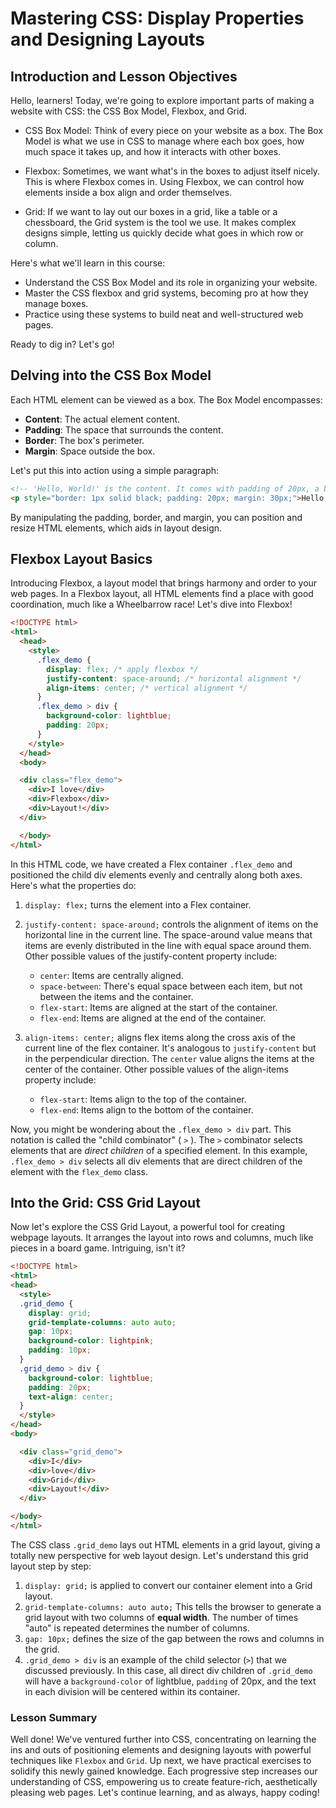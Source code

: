 # Mastering CSS: Display Properties and Designing Layouts

## Introduction and Lesson Objectives

Hello, learners! Today, we're going to explore important parts of making a website with CSS: the CSS Box Model, Flexbox, and Grid.

- CSS Box Model: Think of every piece on your website as a box. The Box Model is what we use in CSS to manage where each box goes, how much space it takes up, and how it interacts with other boxes.

- Flexbox: Sometimes, we want what's in the boxes to adjust itself nicely. This is where Flexbox comes in. Using Flexbox, we can control how elements inside a box align and order themselves.

- Grid: If we want to lay out our boxes in a grid, like a table or a chessboard, the Grid system is the tool we use. It makes complex designs simple, letting us quickly decide what goes in which row or column.

Here's what we'll learn in this course:

- Understand the CSS Box Model and its role in organizing your website.
- Master the CSS flexbox and grid systems, becoming pro at how they manage boxes.
- Practice using these systems to build neat and well-structured web pages.

Ready to dig in? Let's go!

## Delving into the CSS Box Model

Each HTML element can be viewed as a box. The Box Model encompasses:

- **Content**: The actual element content.
- **Padding**: The space that surrounds the content.
- **Border**: The box's perimeter.
- **Margin**: Space outside the box.

Let's put this into action using a simple paragraph:

```html
<!-- 'Hello, World!' is the content. It comes with padding of 20px, a black border of 1px, and a margin of 30px. -->
<p style="border: 1px solid black; padding: 20px; margin: 30px;">Hello, World!</p>
```

By manipulating the padding, border, and margin, you can position and resize HTML elements, which aids in layout design.

## Flexbox Layout Basics

Introducing Flexbox, a layout model that brings harmony and order to your web pages. In a Flexbox layout, all HTML elements find a place with good coordination, much like a Wheelbarrow race! Let's dive into Flexbox!

```html
<!DOCTYPE html>
<html>
  <head>
    <style>
      .flex_demo {
        display: flex; /* apply flexbox */
        justify-content: space-around; /* horizontal alignment */
        align-items: center; /* vertical alignment */
      }
      .flex_demo > div {
        background-color: lightblue;
        padding: 20px;
      }
    </style>
  </head>
  <body>

  <div class="flex_demo">
    <div>I love</div>
    <div>Flexbox</div>
    <div>Layout!</div>
  </div>

  </body>
</html>
```

In this HTML code, we have created a Flex container `.flex_demo` and positioned the child div elements evenly and centrally along both axes. Here's what the properties do:

1. `display: flex;` turns the element into a Flex container.

2. `justify-content: space-around;` controls the alignment of items on the horizontal line in the current line. The space-around value means that items are evenly distributed in the line with equal space around them. Other possible values of the justify-content property include:
   - `center`: Items are centrally aligned.
   - `space-between`: There's equal space between each item, but not between the items and the container.
   - `flex-start`: Items are aligned at the start of the container.
   - `flex-end`: Items are aligned at the end of the container.
3. `align-items: center;` aligns flex items along the cross axis of the current line of the flex container. It's analogous to `justify-content` but in the perpendicular direction. The `center` value aligns the items at the center of the container. Other possible values of the align-items property include:

   - `flex-start`: Items align to the top of the container.
   - `flex-end`: Items align to the bottom of the container.

Now, you might be wondering about the `.flex_demo > div` part. This notation is called the "child combinator" ( `>` ). The `>` combinator selects elements that are *direct children* of a specified element. In this example, `.flex_demo > div` selects all div elements that are direct children of the element with the `flex_demo` class.

## Into the Grid: CSS Grid Layout

Now let's explore the CSS Grid Layout, a powerful tool for creating webpage layouts. It arranges the layout into rows and columns, much like pieces in a board game. Intriguing, isn't it?

```html
<!DOCTYPE html>
<html>
<head>
  <style>
  .grid_demo {
    display: grid;
    grid-template-columns: auto auto;
    gap: 10px;
    background-color: lightpink;
    padding: 10px;
  }
  .grid_demo > div {
    background-color: lightblue;
    padding: 20px;
    text-align: center;
  }
  </style>
</head>
<body>

  <div class="grid_demo"> 
    <div>I</div>
    <div>love</div>
    <div>Grid</div>
    <div>Layout!</div>
  </div>

</body>
</html>
```
The CSS class `.grid_demo` lays out HTML elements in a grid layout, giving a totally new perspective for web layout design. Let's understand this grid layout step by step:

1. `display: grid;` is applied to convert our container element into a Grid layout.
2. `grid-template-columns: auto auto;` This tells the browser to generate a grid layout with two columns of **equal width**. The number of times "auto" is repeated determines the number of columns.
3. `gap: 10px;` defines the size of the gap between the rows and columns in the grid.
4. `.grid_demo > div` is an example of the child selector (`>`) that we discussed previously. In this case, all direct div children of `.grid_demo` will have a `background-color` of lightblue, `padding` of 20px, and the text in each division will be centered within its container.

### Lesson Summary
Well done! We've ventured further into CSS, concentrating on learning the ins and outs of positioning elements and designing layouts with powerful techniques like `Flexbox` and `Grid`. Up next, we have practical exercises to solidify this newly gained knowledge. Each progressive step increases our understanding of CSS, empowering us to create feature-rich, aesthetically pleasing web pages. Let's continue learning, and as always, happy coding!